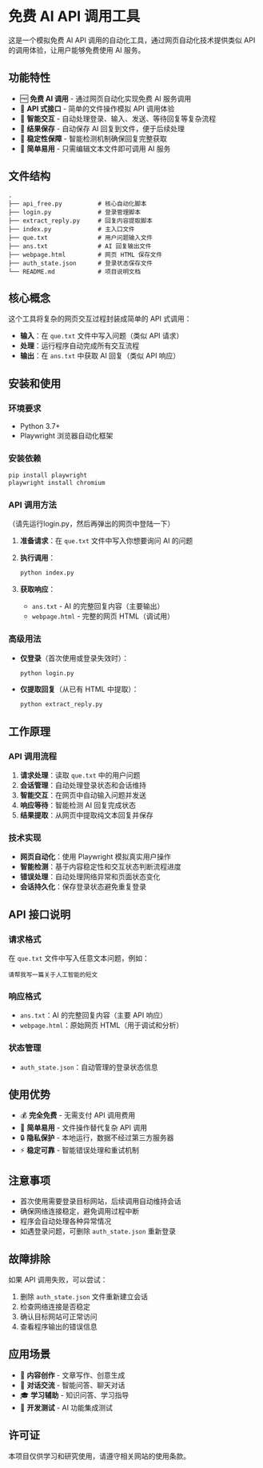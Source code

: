 # 免费 AI API 调用工具

这是一个模拟免费 AI API 调用的自动化工具，通过网页自动化技术提供类似 API 的调用体验，让用户能够免费使用 AI 服务。

## 功能特性

- 🆓 **免费 AI 调用** - 通过网页自动化实现免费 AI 服务调用
- 🔌 **API 式接口** - 简单的文件操作模拟 API 调用体验
- 🤖 **智能交互** - 自动处理登录、输入、发送、等待回复等复杂流程
- 💾 **结果保存** - 自动保存 AI 回复到文件，便于后续处理
- 🔄 **稳定性保障** - 智能检测机制确保回复完整获取
- 📝 **简单易用** - 只需编辑文本文件即可调用 AI 服务

## 文件结构

```
.
├── api_free.py          # 核心自动化脚本
├── login.py             # 登录管理脚本
├── extract_reply.py     # 回复内容提取脚本
├── index.py             # 主入口文件
├── que.txt              # 用户问题输入文件
├── ans.txt              # AI 回复输出文件
├── webpage.html         # 网页 HTML 保存文件
├── auth_state.json      # 登录状态保存文件
└── README.md            # 项目说明文档
```

## 核心概念

这个工具将复杂的网页交互过程封装成简单的 API 式调用：

- **输入**：在 `que.txt` 文件中写入问题（类似 API 请求）
- **处理**：运行程序自动完成所有交互流程
- **输出**：在 `ans.txt` 中获取 AI 回复（类似 API 响应）

## 安装和使用

### 环境要求

- Python 3.7+
- Playwright 浏览器自动化框架

### 安装依赖

```bash
pip install playwright
playwright install chromium
```

### API 调用方法

（请先运行login.py，然后再弹出的网页中登陆一下）

1. **准备请求**：在 `que.txt` 文件中写入你想要询问 AI 的问题

2. **执行调用**：
   ```bash
   python index.py
   ```

3. **获取响应**：
   - `ans.txt` - AI 的完整回复内容（主要输出）
   - `webpage.html` - 完整的网页 HTML（调试用）

### 高级用法

- **仅登录**（首次使用或登录失效时）：
  ```bash
  python login.py
  ```

- **仅提取回复**（从已有 HTML 中提取）：
  ```bash
  python extract_reply.py
  ```

## 工作原理

### API 调用流程

1. **请求处理**：读取 `que.txt` 中的用户问题
2. **会话管理**：自动处理登录状态和会话维持
3. **智能交互**：在网页中自动输入问题并发送
4. **响应等待**：智能检测 AI 回复完成状态
5. **结果提取**：从网页中提取纯文本回复并保存

### 技术实现

- **网页自动化**：使用 Playwright 模拟真实用户操作
- **智能检测**：基于内容稳定性和交互状态判断流程进度
- **错误处理**：自动处理网络异常和页面状态变化
- **会话持久化**：保存登录状态避免重复登录

## API 接口说明

### 请求格式

在 `que.txt` 文件中写入任意文本问题，例如：
```
请帮我写一篇关于人工智能的短文
```

### 响应格式

- `ans.txt`：AI 的完整回复内容（主要 API 响应）
- `webpage.html`：原始网页 HTML（用于调试和分析）

### 状态管理

- `auth_state.json`：自动管理的登录状态信息

## 使用优势

- 💰 **完全免费** - 无需支付 API 调用费用
- 🚀 **简单易用** - 文件操作替代复杂 API 调用
- 🔒 **隐私保护** - 本地运行，数据不经过第三方服务器
- ⚡ **稳定可靠** - 智能错误处理和重试机制

## 注意事项

- 首次使用需要登录目标网站，后续调用自动维持会话
- 确保网络连接稳定，避免调用过程中断
- 程序会自动处理各种异常情况
- 如遇登录问题，可删除 `auth_state.json` 重新登录

## 故障排除

如果 API 调用失败，可以尝试：

1. 删除 `auth_state.json` 文件重新建立会话
2. 检查网络连接是否稳定
3. 确认目标网站可正常访问
4. 查看程序输出的错误信息

## 应用场景

- 📝 **内容创作** - 文章写作、创意生成
- 💬 **对话交流** - 智能问答、聊天对话  
- 🎓 **学习辅助** - 知识问答、学习指导
- 🔧 **开发测试** - AI 功能集成测试

## 许可证

本项目仅供学习和研究使用，请遵守相关网站的使用条款。

